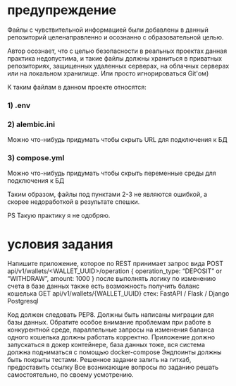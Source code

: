 # предупреждение
Файлы с чувствительной информацией были добавлены
в данный репозиторий целенаправленно и осознанно с образовательной целью.

Автор осознает, что с целью безопасности в реальных проектах данная практика 
недопустима, и такие файлы должны храниться в приватных репозиториях, защищенных
удаленных серверах, на облачных серверах или на локальном
хранилище. Или просто игнорироваться Git'ом)

К таким файлам в данном проекте относятся:

### 1) .env
### 2) alembic.ini
Можно что-нибудь придумать чтобы скрыть URL для подключения к БД
### 3) compose.yml
Можно что-нибудь придумать чтобы скрыть переменные среды для подключения к БД

Таким образом, файлы под пунктами 2-3 не являются ошибкой, а скорее недоработкой
в результате спешки.

PS Такую практику я не одобряю.

# условия задания
Напишите приложение, которое по REST принимает запрос вида
POST api/v1/wallets/<WALLET_UUID>/operation
{
operation_type: “DEPOSIT” or “WITHDRAW”,
amount: 1000
}
после выполнять логику по изменению счета в базе данных
также есть возможность получить баланс кошелька
GET api/v1/wallets/{WALLET_UUID}
стек:
FastAPI / Flask / Django
Postgresql

Код должен следовать PEP8.
Должны быть написаны миграции для базы данных.
Обратите особое внимание проблемам при работе в конкурентной среде, параллельные запросы на изменения баланса одного кошелька должны работать корректно.
Приложение должно запускаться в докер контейнере, база данных тоже, вся система должна подниматься с помощью docker-compose
Эндпоинты должны быть покрыты тестами.
Решенное задание залить на гитхаб, предоставить ссылку
Все возникающие вопросы по заданию решать самостоятельно, по своему усмотрению.
